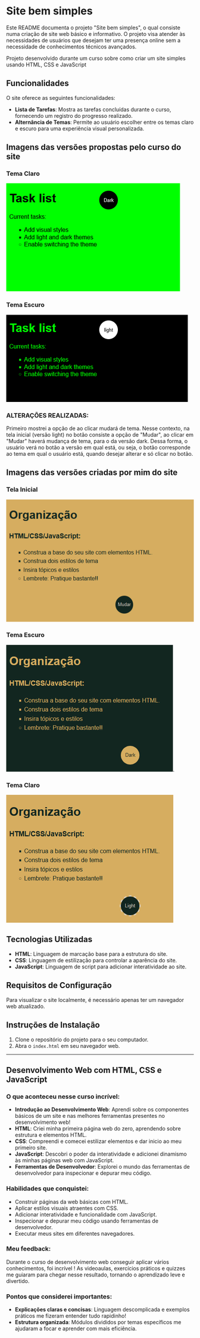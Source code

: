 # Site bem simples

Este README documenta o projeto "Site bem simples", o qual consiste numa criação de site web básico e informativo. O projeto visa atender às necessidades de usuários que desejam ter uma presença online sem a necessidade de conhecimentos técnicos avançados.

Projeto desenvolvido durante um curso sobre como criar um site simples usando HTML, CSS e JavaScript



## Funcionalidades

O site oferece as seguintes funcionalidades:

- **Lista de Tarefas**: Mostra as tarefas concluídas durante o curso, fornecendo um registro do progresso realizado.
- **Alternância de Temas**: Permite ao usuário escolher entre os temas claro e escuro para uma experiência visual personalizada.

## Imagens das versões propostas pelo curso do site

### Tema Claro
![Tema Claro](https://github.com/Kalyla-Pinheiro/Site_bem_simples/blob/main/tema_light.png)

### Tema Escuro
![Tema Escuro](https://github.com/Kalyla-Pinheiro/Site_bem_simples/blob/main/tema_dark.png)

### ALTERAÇÕES REALIZADAS:
Primeiro mostrei a opção de ao clicar mudará de tema. Nesse contexto, na tela inicial (versão light) no botão consiste a opção de "Mudar", ao clicar em "Mudar" haverá mudança de tema, para o da versão dark. Dessa forma, o usuário verá no botão a versão em qual está, ou seja, o botão corresponde ao tema em qual o usuário está, quando desejar alterar e só clicar no botão.

## Imagens das versões criadas por mim do site

### Tela Inicial
![Tela Inicial](https://github.com/Kalyla-Pinheiro/Site_bem_simples/blob/main/telaInicial.png)

### Tema Escuro
![Tema Escuro](https://github.com/Kalyla-Pinheiro/Site_bem_simples/blob/main/MeuDark.png). 

### Tema Claro
![Tema Claro](https://github.com/Kalyla-Pinheiro/Site_bem_simples/blob/main/MeuLight.png)

## Tecnologias Utilizadas

- **HTML**: Linguagem de marcação base para a estrutura do site.
- **CSS**: Linguagem de estilização para controlar a aparência do site.
- **JavaScript**: Linguagem de script para adicionar interatividade ao site.

## Requisitos de Configuração

Para visualizar o site localmente, é necessário apenas ter um navegador web atualizado.

## Instruções de Instalação

1. Clone o repositório do projeto para o seu computador.
2. Abra o `index.html` em seu navegador web.

---

## Desenvolvimento Web com HTML, CSS e JavaScript

### O que aconteceu nesse curso incrível:

- **Introdução ao Desenvolvimento Web**: Aprendi sobre os componentes básicos de um site e nas melhores ferramentas presentes no desenvolvimento web!
- **HTML**: Criei minha primeira página web do zero, aprendendo sobre estrutura e elementos HTML.
- **CSS**: Compreendi e comecei estilizar elementos e dar inicio ao meu primeiro site.
- **JavaScript**: Descobri o poder da interatividade e adicionei dinamismo às minhas páginas web com JavaScript.
- **Ferramentas de Desenvolvedor**: Explorei o mundo das ferramentas de desenvolvedor para inspecionar e depurar meu código.
### Habilidades que conquistei:

- Construir páginas da web básicas com HTML.
- Aplicar estilos visuais atraentes com CSS.
- Adicionar interatividade e funcionalidade com JavaScript.
- Inspecionar e depurar meu código usando ferramentas de desenvolvedor.
- Executar meus sites em diferentes navegadores.

### Meu feedback:

Durante o curso de desenvolvimento web conseguir aplicar vários conhecimentos, foi incrível ! As videoaulas, exercícios práticos e quizzes me guiaram para chegar nesse resultado, tornando o aprendizado leve e divertido.

### Pontos que considerei importantes:

- **Explicações claras e concisas**: Linguagem descomplicada e exemplos práticos me fizeram entender tudo rapidinho!
- **Estrutura organizada**: Módulos divididos por temas específicos me ajudaram a focar e aprender com mais eficiência.


